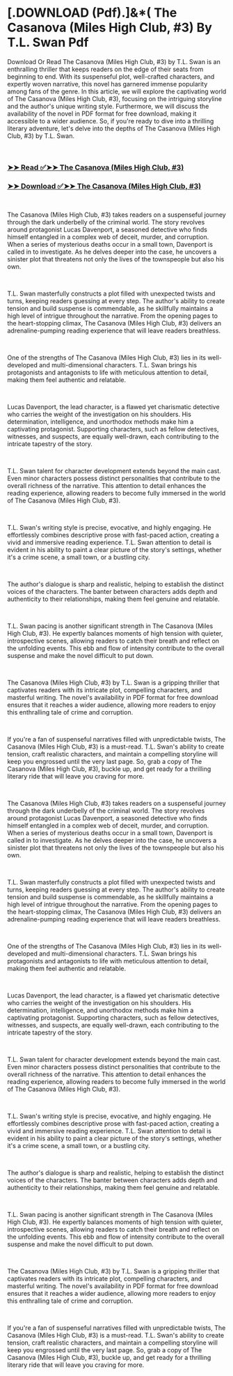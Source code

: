 # [.DOWNLOAD (Pdf).]&*( The Casanova (Miles High Club, #3) By T.L. Swan Pdf

<p>Download Or Read The Casanova (Miles High Club, #3) by T.L. Swan is an enthralling thriller that keeps readers on the edge of their seats from beginning to end. With its suspenseful plot, well-crafted characters, and expertly woven narrative, this novel has garnered immense popularity among fans of the genre. In this article, we will explore the captivating world of The Casanova (Miles High Club, #3), focusing on the intriguing storyline and the author's unique writing style. Furthermore, we will discuss the availability of the novel in PDF format for free download, making it accessible to a wider audience. So, if you're ready to dive into a thrilling literary adventure, let's delve into the depths of The Casanova (Miles High Club, #3) by T.L. Swan.</p>
<p>&nbsp;</p>

### [➤➤ Read ✅➤➤ The Casanova (Miles High Club, #3)](https://thehelpfulbooks.blogspot.com/id/57200226)

### [➤➤ Download ✅➤➤ The Casanova (Miles High Club, #3)](https://thehelpfulbooks.blogspot.com/id/57200226)

<p>&nbsp;</p>
<p>The Casanova (Miles High Club, #3) takes readers on a suspenseful journey through the dark underbelly of the criminal world. The story revolves around protagonist Lucas Davenport, a seasoned detective who finds himself entangled in a complex web of deceit, murder, and corruption. When a series of mysterious deaths occur in a small town, Davenport is called in to investigate. As he delves deeper into the case, he uncovers a sinister plot that threatens not only the lives of the townspeople but also his own.</p>
<p>&nbsp;</p>
<p>T.L. Swan masterfully constructs a plot filled with unexpected twists and turns, keeping readers guessing at every step. The author's ability to create tension and build suspense is commendable, as he skillfully maintains a high level of intrigue throughout the narrative. From the opening pages to the heart-stopping climax, The Casanova (Miles High Club, #3) delivers an adrenaline-pumping reading experience that will leave readers breathless.</p>
<p>&nbsp;</p>
<p>One of the strengths of The Casanova (Miles High Club, #3) lies in its well-developed and multi-dimensional characters. T.L. Swan brings his protagonists and antagonists to life with meticulous attention to detail, making them feel authentic and relatable.</p>
<p>&nbsp;</p>
<p>Lucas Davenport, the lead character, is a flawed yet charismatic detective who carries the weight of the investigation on his shoulders. His determination, intelligence, and unorthodox methods make him a captivating protagonist. Supporting characters, such as fellow detectives, witnesses, and suspects, are equally well-drawn, each contributing to the intricate tapestry of the story.</p>
<p>&nbsp;</p>
<p>T.L. Swan talent for character development extends beyond the main cast. Even minor characters possess distinct personalities that contribute to the overall richness of the narrative. This attention to detail enhances the reading experience, allowing readers to become fully immersed in the world of The Casanova (Miles High Club, #3).</p>
<p>&nbsp;</p>
<p>T.L. Swan's writing style is precise, evocative, and highly engaging. He effortlessly combines descriptive prose with fast-paced action, creating a vivid and immersive reading experience. T.L. Swan attention to detail is evident in his ability to paint a clear picture of the story's settings, whether it's a crime scene, a small town, or a bustling city.</p>
<p>&nbsp;</p>
<p>The author's dialogue is sharp and realistic, helping to establish the distinct voices of the characters. The banter between characters adds depth and authenticity to their relationships, making them feel genuine and relatable.</p>
<p>&nbsp;</p>
<p>T.L. Swan pacing is another significant strength in The Casanova (Miles High Club, #3). He expertly balances moments of high tension with quieter, introspective scenes, allowing readers to catch their breath and reflect on the unfolding events. This ebb and flow of intensity contribute to the overall suspense and make the novel difficult to put down.</p>
<p>&nbsp;</p>
<p>The Casanova (Miles High Club, #3) by T.L. Swan is a gripping thriller that captivates readers with its intricate plot, compelling characters, and masterful writing. The novel's availability in PDF format for free download ensures that it reaches a wider audience, allowing more readers to enjoy this enthralling tale of crime and corruption.</p>
<p>&nbsp;</p>
<p>If you're a fan of suspenseful narratives filled with unpredictable twists, The Casanova (Miles High Club, #3) is a must-read. T.L. Swan's ability to create tension, craft realistic characters, and maintain a compelling storyline will keep you engrossed until the very last page. So, grab a copy of The Casanova (Miles High Club, #3), buckle up, and get ready for a thrilling literary ride that will leave you craving for more.</p>
<p>&nbsp;</p>
<p>The Casanova (Miles High Club, #3) takes readers on a suspenseful journey through the dark underbelly of the criminal world. The story revolves around protagonist Lucas Davenport, a seasoned detective who finds himself entangled in a complex web of deceit, murder, and corruption. When a series of mysterious deaths occur in a small town, Davenport is called in to investigate. As he delves deeper into the case, he uncovers a sinister plot that threatens not only the lives of the townspeople but also his own.</p>
<p>&nbsp;</p>
<p>T.L. Swan masterfully constructs a plot filled with unexpected twists and turns, keeping readers guessing at every step. The author's ability to create tension and build suspense is commendable, as he skillfully maintains a high level of intrigue throughout the narrative. From the opening pages to the heart-stopping climax, The Casanova (Miles High Club, #3) delivers an adrenaline-pumping reading experience that will leave readers breathless.</p>
<p>&nbsp;</p>
<p>One of the strengths of The Casanova (Miles High Club, #3) lies in its well-developed and multi-dimensional characters. T.L. Swan brings his protagonists and antagonists to life with meticulous attention to detail, making them feel authentic and relatable.</p>
<p>&nbsp;</p>
<p>Lucas Davenport, the lead character, is a flawed yet charismatic detective who carries the weight of the investigation on his shoulders. His determination, intelligence, and unorthodox methods make him a captivating protagonist. Supporting characters, such as fellow detectives, witnesses, and suspects, are equally well-drawn, each contributing to the intricate tapestry of the story.</p>
<p>&nbsp;</p>
<p>T.L. Swan talent for character development extends beyond the main cast. Even minor characters possess distinct personalities that contribute to the overall richness of the narrative. This attention to detail enhances the reading experience, allowing readers to become fully immersed in the world of The Casanova (Miles High Club, #3).</p>
<p>&nbsp;</p>
<p>T.L. Swan's writing style is precise, evocative, and highly engaging. He effortlessly combines descriptive prose with fast-paced action, creating a vivid and immersive reading experience. T.L. Swan attention to detail is evident in his ability to paint a clear picture of the story's settings, whether it's a crime scene, a small town, or a bustling city.</p>
<p>&nbsp;</p>
<p>The author's dialogue is sharp and realistic, helping to establish the distinct voices of the characters. The banter between characters adds depth and authenticity to their relationships, making them feel genuine and relatable.</p>
<p>&nbsp;</p>
<p>T.L. Swan pacing is another significant strength in The Casanova (Miles High Club, #3). He expertly balances moments of high tension with quieter, introspective scenes, allowing readers to catch their breath and reflect on the unfolding events. This ebb and flow of intensity contribute to the overall suspense and make the novel difficult to put down.</p>
<p>&nbsp;</p>
<p>The Casanova (Miles High Club, #3) by T.L. Swan is a gripping thriller that captivates readers with its intricate plot, compelling characters, and masterful writing. The novel's availability in PDF format for free download ensures that it reaches a wider audience, allowing more readers to enjoy this enthralling tale of crime and corruption.</p>
<p>&nbsp;</p>
<p>If you're a fan of suspenseful narratives filled with unpredictable twists, The Casanova (Miles High Club, #3) is a must-read. T.L. Swan's ability to create tension, craft realistic characters, and maintain a compelling storyline will keep you engrossed until the very last page. So, grab a copy of The Casanova (Miles High Club, #3), buckle up, and get ready for a thrilling literary ride that will leave you craving for more.</p>
<p>&nbsp;</p>
